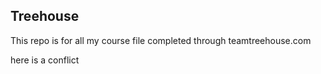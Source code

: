 ## Treehouse

This repo is for all my course file completed through teamtreehouse.com

here is a conflict